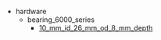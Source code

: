 * hardware
  * bearing_6000_series
    * [10_mm_id_26_mm_od_8_mm_depth](hardware/bearing_6000_series/10_mm_id_26_mm_od_8_mm_depth)
